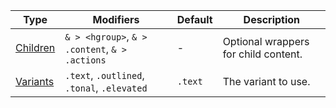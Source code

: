 | Type                  | Modifiers                                      | Default | Description                          |
| --------------------- | ---------------------------------------------- | ------- | ------------------------------------ |
| [Children](#anatomy)  | `& > <hgroup>`, `& > .content`, `& > .actions` | -       | Optional wrappers for child content. |
| [Variants](#variants) | `.text`, `.outlined`, `.tonal`, `.elevated`    | `.text` | The variant to use.                  |
